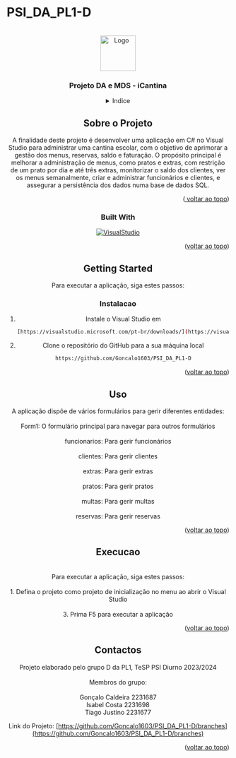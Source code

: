 # PSI_DA_PL1-D
<a name="readme-top"></a>

<br />
<div align="center">
  <a href="https://github.com/Goncalo1603/PSI_DA_PL1-D">
    <img src="images/images.png" alt="Logo" width="80" height="80">
  </a>

<h3 align="center">Projeto DA e MDS - iCantina</h3>

<details>
  <summary>Indice</summary>
  <ol>
    <li>
      <a href="#sobre-o-projeto">Sobre o Projeto</a>
      <ul>
        <li><a href="#built-with">Built With</a></li>
      </ul>
    </li>
    <li>
      <a href="#getting-started">Getting Started</a>
      <ul>
        <li><a href="#instalacao">Instalação</a></li>
      </ul>
    </li>
    <li><a href="#uso">Uso</a></li>
    <li><a href="#execucao">Execução</a></li>
    <li><a href="#contactos">Contactos</a></li>
  </ol>
</details>



## Sobre o Projeto

A finalidade deste projeto é desenvolver uma aplicação em C# no Visual Studio para administrar uma cantina escolar, com o objetivo de aprimorar a gestão dos menus, reservas, saldo e faturação. O propósito principal é melhorar a administração de menus, como pratos e extras, com restrição de um prato por dia e até três extras, monitorizar o saldo dos clientes, ver os menus semanalmente, criar e administrar funcionários e clientes, e assegurar a persistência dos dados numa base de dados SQL.

<p align="right">(<a href="#readme-top"> voltar ao topo</a>)</p>




### Built With

[![VisualStudio][visualstudio.microsoft.com]][VisualStudio-url]

<p align="right">(<a href="#readme-top">voltar ao topo</a>)</p>



## Getting Started

Para executar a aplicação, siga estes passos:


### Instalacao

1. Instale o Visual Studio em
   ```sh
   [https://visualstudio.microsoft.com/pt-br/downloads/](https://visualstudio.microsoft.com/pt-br/downloads/)
   ```

2. Clone o repositório do GitHub para a sua máquina local
   ```sh
   https://github.com/Goncalo1603/PSI_DA_PL1-D
   ```

<p align="right">(<a href="#readme-top">voltar ao topo</a>)</p>



## Uso

A aplicação dispõe de vários formulários para gerir diferentes entidades:
<br />
<br />
  Form1: O formulário principal para navegar para outros formulários
  <br />
  <br />
  funcionarios: Para gerir funcionários
  <br />
  <br />
  clientes: Para gerir clientes
  <br />
  <br />
  extras: Para gerir extras
  <br />
  <br />
  pratos: Para gerir pratos
  <br />
  <br />
  multas: Para gerir multas
  <br />
  <br />
  reservas: Para gerir reservas
<br />

<p align="right">(<a href="#readme-top">voltar ao topo</a>)</p>


## Execucao
<br />
Para executar a aplicação, siga estes passos:
<br />
  <br />
1. Defina o projeto como projeto de inicialização no menu ao abrir o Visual Studio
   <br />
     <br />
3. Prima F5 para executar a aplicação
   <br />
   
<p align="right">(<a href="#readme-top">voltar ao topo</a>)</p>



## Contactos

Projeto elaborado pelo grupo D da PL1, TeSP PSI Diurno 2023/2024
<br />
<br />
Membros do grupo:
<br />
<br />
  Gonçalo Caldeira 2231687
  <br />
  Isabel Costa 2231698
  <br />
  Tiago Justino 2231677
  <br />
  
  
  

Link do Projeto: [https://github.com/Goncalo1603/PSI_DA_PL1-D/branches](https://github.com/Goncalo1603/PSI_DA_PL1-D/branches)
<br />
<p align="right">(<a href="#readme-top">voltar ao topo</a>)</p>




[visualstudio.microsoft.com]: https://encrypted-tbn0.gstatic.com/images?q=tbn:ANd9GcQRR3eevUzRX9TPm1Dng2YruzldXRpJgKspeA&s
[VisualStudio-url]: visualstudio.microsoft.com
